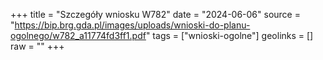 +++
title = "Szczegóły wniosku W782"
date = "2024-06-06"
source = "https://bip.brg.gda.pl/images/uploads/wnioski-do-planu-ogolnego/w782_a11774fd3ff1.pdf"
tags = ["wnioski-ogolne"]
geolinks = []
raw = ""
+++




